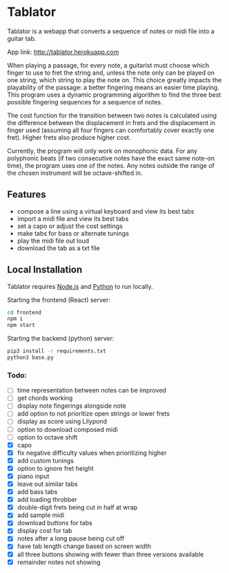 # Tablator


Tablator is a webapp that converts a sequence of notes or midi file into a guitar tab.

App link: http://tablator.herokuapp.com

When playing a passage, for every note, a guitarist must choose which finger to use to fret the string and, unless the note only can be played on one string, which string to play the note on. This choice greatly impacts the playability of the passage: a better fingering means an easier time playing.  This program uses a dynamic programming algorithm to find the three best possible fingering sequences for a sequence of notes. 

The cost function for the transition between two notes is calculated using the difference between the displacement in frets and the displacement in finger used (assuming all four fingers can comfortably cover exactly one fret). Higher frets also produce higher cost.

Currently, the program will only work on monophonic data. For any polyphonic beats (if two consecutive notes have the exact same note-on time), the program uses one of the notes. Any notes outside the range of the chosen instrument will be octave-shifted in.

## Features

- compose a line using a virtual keyboard and view its best tabs
- import a midi file and view its best tabs
- set a capo or adjust the cost settings
- make tabs for bass or alternate tunings
- play the midi file out loud
- download the tab as a txt file

## Local Installation

Tablator requires [Node.js](https://nodejs.org/) and [Python](https://www.python.org/) to run locally.

Starting the frontend (React) server:

```sh
cd frontend
npm i
npm start
```
Starting the backend (python) server:

```sh
pip3 install -r requirements.txt
python3 base.py
```

### Todo:

- [ ] time representation between notes can be improved
- [ ] get chords working
- [ ] display note fingerings alongside note
- [ ] add option to not prioritize open strings or lower frets  
- [ ] display as score using Lilypond
- [ ] option to download composed midi
- [ ] option to octave shift
- [x] capo
- [x] fix negative difficulty values when prioritizing higher
- [x] add custom tunings
- [x] option to ignore fret height
- [x] piano input
- [x] leave out similar tabs
- [x] add bass tabs
- [x] add loading throbber
- [x] double-digit frets being cut in half at wrap
- [x] add sample midi
- [x] download buttons for tabs
- [x] display cost for tab
- [x] notes after a long pause being cut off
- [x] have tab length change based on screen width
- [x] all three buttons showing with fewer than three versions available
- [x] remainder notes not showing
